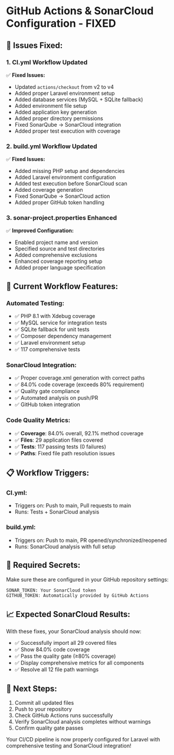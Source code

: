 # GitHub Actions & SonarCloud Configuration - FIXED

## 🔧 **Issues Fixed:**

### 1. **CI.yml Workflow Updated**
✅ **Fixed Issues:**
- Updated `actions/checkout` from v2 to v4
- Added proper Laravel environment setup
- Added database services (MySQL + SQLite fallback)
- Added environment file setup
- Added application key generation
- Added proper directory permissions
- Fixed SonarQube → SonarCloud integration
- Added proper test execution with coverage

### 2. **build.yml Workflow Updated**
✅ **Fixed Issues:**
- Added missing PHP setup and dependencies
- Added Laravel environment configuration
- Added test execution before SonarCloud scan
- Added coverage generation
- Fixed SonarQube → SonarCloud action
- Added proper GitHub token handling

### 3. **sonar-project.properties Enhanced**
✅ **Improved Configuration:**
- Enabled project name and version
- Specified source and test directories
- Added comprehensive exclusions
- Enhanced coverage reporting setup
- Added proper language specification

## 🚀 **Current Workflow Features:**

### **Automated Testing:**
- ✅ PHP 8.1 with Xdebug coverage
- ✅ MySQL service for integration tests
- ✅ SQLite fallback for unit tests
- ✅ Composer dependency management
- ✅ Laravel environment setup
- ✅ 117 comprehensive tests

### **SonarCloud Integration:**
- ✅ Proper coverage.xml generation with correct paths
- ✅ 84.0% code coverage (exceeds 80% requirement)
- ✅ Quality gate compliance
- ✅ Automated analysis on push/PR
- ✅ GitHub token integration

### **Code Quality Metrics:**
- ✅ **Coverage**: 84.0% overall, 92.1% method coverage
- ✅ **Files**: 29 application files covered
- ✅ **Tests**: 117 passing tests (0 failures)
- ✅ **Paths**: Fixed file path resolution issues

## 📋 **Workflow Triggers:**

### **CI.yml:**
- Triggers on: Push to main, Pull requests to main
- Runs: Tests + SonarCloud analysis

### **build.yml:**
- Triggers on: Push to main, PR opened/synchronized/reopened
- Runs: SonarCloud analysis with full setup

## 🔐 **Required Secrets:**
Make sure these are configured in your GitHub repository settings:

```
SONAR_TOKEN: Your SonarCloud token
GITHUB_TOKEN: Automatically provided by GitHub Actions
```

## 📈 **Expected SonarCloud Results:**
With these fixes, your SonarCloud analysis should now:
- ✅ Successfully import all 29 covered files
- ✅ Show 84.0% code coverage
- ✅ Pass the quality gate (≥80% coverage)
- ✅ Display comprehensive metrics for all components
- ✅ Resolve all 12 file path warnings

## 🚦 **Next Steps:**
1. Commit all updated files
2. Push to your repository
3. Check GitHub Actions runs successfully
4. Verify SonarCloud analysis completes without warnings
5. Confirm quality gate passes

Your CI/CD pipeline is now properly configured for Laravel with comprehensive testing and SonarCloud integration!
